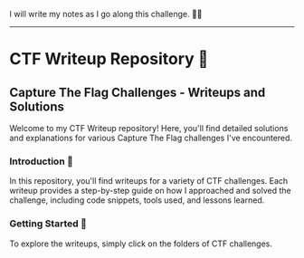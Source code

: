 I will write my notes as I go along this challenge. 🦁😊
_______________________________

# CTF Writeup Repository 🚩



## Capture The Flag Challenges - Writeups and Solutions

Welcome to my CTF Writeup repository! Here, you'll find detailed solutions and explanations for various Capture The Flag challenges I've encountered.

### Introduction 🌟

In this repository, you'll find writeups for a variety of CTF challenges. Each writeup provides a step-by-step guide on how I approached and solved the challenge, including code snippets, tools used, and lessons learned.

### Getting Started 🚀

To explore the writeups, simply click on the folders of CTF challenges.
